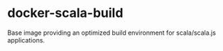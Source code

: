 # docker-scala-build
Base image providing an optimized build environment for scala/scala.js applications.
